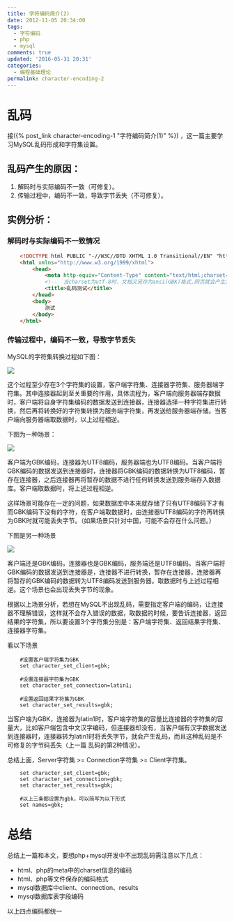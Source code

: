 ```yaml
---
title: 字符编码简介(2)
date: 2012-11-05 20:34:00
tags:
  - 字符编码
  - php
  - mysql
comments: true
updated: '2016-05-31 20:31'
categories:
  - 编程基础理论
permalink: character-encoding-2
---
```



# 乱码
 接({% post_link character-encoding-1 "字符编码简介(1)" %}) ，这一篇主要学习MySQL乱码形成和字符集设置。
## 乱码产生的原因：

1. 解码时与实际编码不一致（可修复）。
2. 传输过程中，编码不一致，导致字节丢失（不可修复）。



## 实例分析：
### 解码时与实际编码不一致情况
```html
	<!DOCTYPE html PUBLIC "-//W3C//DTD XHTML 1.0 Transitional//EN" "http://www.w3.org/TR/xhtml1/DTD/xhtml1-transitional.dtd">
	<html xmlns="http://www.w3.org/1999/xhtml">
		<head>
			<meta http-equiv="Content-Type" content="text/html;charset=utf-8" />
			<!--  当charset为utf-8时，文档又另存为ansi(GBK)格式,网页就会产生乱码  -->
			<title>乱码测试</title>
		</head>
		<body>
			测试
		</body>
	</html>	
```

<!-- more -->

### 传输过程中，编码不一致，导致字节丢失

MySQL的字符集转换过程如下图：

![](http://i4.buimg.com/6bf790095fbfd6c9.png)

这个过程至少存在3个字符集的设置，客户端字符集、连接器字符集、服务器端字符集。其中连接器起到至关重要的作用，具体流程为，客户端向服务器端存数据时，客户端将自身字符集编码的数据发送到连接器，连接器选择一种字符集进行转换，然后再将转换好的字符集转换为服务端字符集，再发送给服务器端存储。当客户端向服务器端取数据时，以上过程相逆。

下图为一种场景：

![](http://i4.buimg.com/67c434c38ee3d18d.png)

客户端为GBK编码，连接器为UTF8编码，服务器端也为UTF8编码。当客户端将GBK编码的数据发送到连接器时，连接器将GBK编码的数据转换为UTF8编码，暂存在连接器，之后连接器再将暂存的数据不进行任何转换发送到服务端存入数据库。客户端取数据时，将上述过程相逆。

这样场景可能存在一定的问题，如果数据库中本来就存储了只有UTF8编码下才有而GBK编码下没有的字符，在客户端取数据时，由连接器UTF8编码的字符再转换为GBK时就可能丢失字节。（如果场景只针对中国，可能不会存在什么问题。）

 

下图是另一种场景

![](http://i4.buimg.com/1943cd1fedd611d1.png)

客户端还是GBK编码，连接器也是GBK编码，服务端还是UTF8编码。当客户端将GBK编码的数据发送到连接器是，连接器不进行转换，暂存在连接器，连接器再将暂存的GBK编码的数据转为UTF8编码发送到服务器。取数据时与上述过程相逆。这个场景也会出现丢失字节的现象。

 

根据以上场景分析，若想在MySQL不出现乱码，需要指定客户端的编码，让连接器不理解错误，这样就不会存入错误的数据，取数据的时候，要告诉连接器，返回结果的字符集，所以要设置3个字符集分别是：客户端字符集、返回结果字符集、连接器字符集。

看以下场景

```
	#设置客户端字符集为GBK
	set character_set_client=gbk;
	
	#设置连接器字符集为GBK
	set character_set_connection=latin1;
	
	#设置返回结果字符集为GBK
	set character_set_results=gbk;
```

当客户端为GBK，连接器为latin1时，客户端字符集的容量比连接器的字符集的容量大，比如客户端包含中文汉字编码，但连接器却没有，当客户端有汉字数据发送到连接器时，连接器转为latin1时将丢失字节，就会产生乱码，而且这种乱码是不可修复的字节码丢失（上一篇 乱码的第2种情况）。

总结上面，Server字符集 >= Connection字符集 >= Client字符集。


```
	set character_set_client=gbk;
	set character_set_connection=gbk;
	set character_set_results=gbk;

	#以上三条都设置为gbk，可以简写为以下形式
	set names=gbk;
```
   

# 总结
总结上一篇和本文，要想php+mysql开发中不出现乱码需注意以下几点：

* html、php的meta中的charset信息的编码
* html、php等文件保存的编码格式
* mysql数据库中client、connection、results
* mysql数据库表字段编码

以上四点编码都统一
